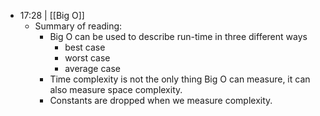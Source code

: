 - 17:28 |  [[Big O]]
	- Summary of reading:
		- Big O can be used to describe run-time in three different ways
			- best case
			- worst case
			- average case
		- Time complexity is not the only thing Big O can measure, it can also measure space complexity.
		- Constants are dropped when we measure complexity.